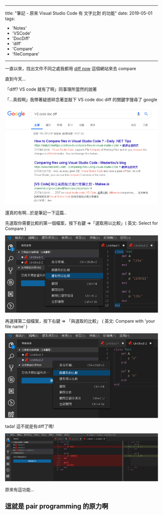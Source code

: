 
---
title: "筆記 - 原來 Visual Studio Code 有 文字比對 的功能"
date: 2019-05-01
tags: 
  - 'Notes'
  - 'VSCode'
  - 'DocDiff'
  - 'diff'
  - 'Compare'
  - 'fileCompare'
---

一直以來，找出文件不同之處我都用 [diff now](https://www.diffnow.com/compare-clips) 這個網站來去 compare

直到今天...

「diff? VS code 就有了啊」同事理所當然的說著

「...真假啊」我帶著疑惑碎念著並敲下 VS code doc diff 的關鍵字搜尋了 google

![](/img/2019-000351/1556639689_91313.png)

還真的有啊...於是筆記一下這篇..

先選取你需要比較的第一個檔案，按下右鍵 =>「選取用以比較」( 英文: Select for Compare )

![](/img/2019-000351/1556639896_89969.png)

再選擇第二個檔案，按下右鍵 => 「與選取的比較」 ( 英文: Compare with 'your file name' )

![](/img/2019-000351/1556639953_29311.png)

tada! 這不就是有diff了嗎!

![](/img/2019-000351/1556640052_95357.png)

原來有這功能...

這就是 pair programming 的原力啊
-------------------------